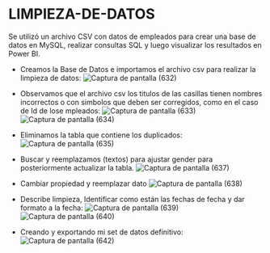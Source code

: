 # LIMPIEZA-DE-DATOS
Se utilizó un archivo CSV con datos de empleados para crear una base de datos en MySQL, realizar consultas SQL y luego visualizar los resultados en Power BI.

- Creamos la Base de Datos e importamos el archivo csv para realizar la limpieza de datos:
![Captura de pantalla (632)](https://github.com/user-attachments/assets/0027cdb9-27f1-4fa1-b5f8-ce0dccd96b7f)

- Observamos que el archivo csv los titulos de las casillas tienen nombres incorrectos o con simbolos que deben ser corregidos, como en el caso de Id de lose mpleados:
![Captura de pantalla (633)](https://github.com/user-attachments/assets/cae707e3-f346-4270-8e5b-b3b70e78b8f2)
![Captura de pantalla (634)](https://github.com/user-attachments/assets/b93683a1-bffc-4d7f-ada3-ed60919ef539)

- Eliminamos la tabla que contiene los duplicados:
![Captura de pantalla (635)](https://github.com/user-attachments/assets/652a755f-2cb5-4185-a9b7-a4edda61ef5d)

- Buscar y reemplazamos (textos) para ajustar gender para posteriormente actualizar la tabla.
![Captura de pantalla (637)](https://github.com/user-attachments/assets/0998970d-7b22-4fac-b30b-aae6fab088c4)

- Cambiar propiedad y reemplazar dato
![Captura de pantalla (638)](https://github.com/user-attachments/assets/71697a3f-c232-40a2-a5dc-50f8b42ade17)

- Describe limpieza, Identificar como están las fechas de fecha y dar formato a la fecha:
![Captura de pantalla (639)](https://github.com/user-attachments/assets/ef6d46be-c1e1-4060-9384-b8296ab45f99)
![Captura de pantalla (640)](https://github.com/user-attachments/assets/45907f6c-841c-4a08-a0b7-d54b11c5984f)

- Creando y exportando mi set de datos definitivo:
![Captura de pantalla (642)](https://github.com/user-attachments/assets/8a6f81ad-2171-42d9-ad47-1dea97a0c3b1)
